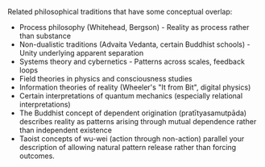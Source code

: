 Related philosophical traditions that have some conceptual overlap:

- Process philosophy (Whitehead, Bergson) - Reality as process rather than substance
- Non-dualistic traditions (Advaita Vedanta, certain Buddhist schools) - Unity underlying apparent separation
- Systems theory and cybernetics - Patterns across scales, feedback loops
- Field theories in physics and consciousness studies
- Information theories of reality (Wheeler's "It from Bit", digital physics)
- Certain interpretations of quantum mechanics (especially relational interpretations)
- The Buddhist concept of dependent origination (pratītyasamutpāda) describes reality as patterns arising through mutual dependence rather than independent existence
- Taoist concepts of wu-wei (action through non-action) parallel your description of allowing natural pattern release rather than forcing outcomes.